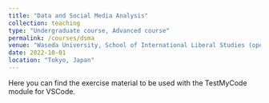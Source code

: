 ```yaml
---
title: "Data and Social Media Analysis"
collection: teaching
type: "Undergraduate course, Advanced course"
permalink: /courses/dsma
venue: "Waseda University, School of International Liberal Studies (open to all of Waseda)"
date: 2022-10-01
location: "Tokyo, Japan"
---
```


Here you can find the exercise material to be used with the TestMyCode module for VSCode.
